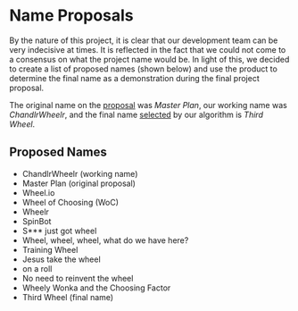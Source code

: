 # Name Proposals

By the nature of this project, it is clear that our development team can
be very indecisive at times. It is reflected in the fact that we could
not come to a consensus on what the project name would be. In light of
this, we decided to create a list of proposed names (shown below) and
use the product to determine the final name as a demonstration during
the final project proposal.

The original name on the [proposal](proposal.md) was *Master Plan*, our
working name was *ChandlrWheelr*, and the final name
[selected](https://fence.pythonanywhere.com/ThirdWheel/wheel/6) by our
algorithm is *Third Wheel*.

## Proposed Names

- ChandlrWheelr (working name)
- Master Plan (original proposal)
- Wheel.io
- Wheel of Choosing (WoC)
- Wheelr
- SpinBot
- S\*\*\* just got wheel
- Wheel, wheel, wheel, what do we have here?
- Training Wheel
- Jesus take the wheel
- on a roll
- No need to reinvent the wheel
- Wheely Wonka and the Choosing Factor
- Third Wheel (final name)

